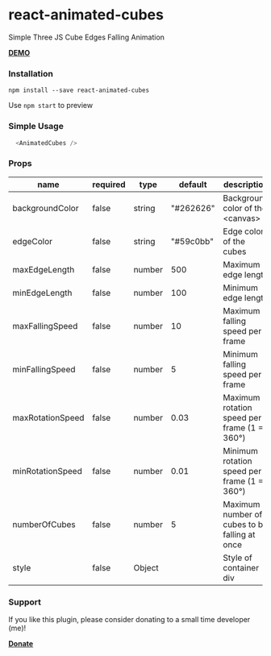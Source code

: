 # react-animated-cubes
Simple Three JS Cube Edges Falling Animation

**[DEMO](https://nckdev.agency/lab/react-animated-cubes/en)**

### Installation
`npm install --save react-animated-cubes`

Use `npm start` to preview

### Simple Usage
```javascript
  <AnimatedCubes />
```

### Props
name|required|type|default|description
----|--------|----|-------|-----------
backgroundColor|false|string|"#262626"|Background color of the \<canvas\>
edgeColor|false|string|"#59c0bb"|Edge color of the cubes
maxEdgeLength|false|number|500|Maximum edge length
minEdgeLength|false|number|100|Minimum edge length
maxFallingSpeed|false|number|10|Maximum falling speed per frame
minFallingSpeed|false|number|5|Minimum falling speed per frame
maxRotationSpeed|false|number|0.03|Maximum rotation speed per frame (1 = 360°)
minRotationSpeed|false|number|0.01|Minimum rotation speed per frame (1 = 360°)
numberOfCubes|false|number|5|Maximum number of cubes to be falling at once
style|false|Object||Style of container div


### Support
If you like this plugin, please consider donating to a small time developer (me)!

**[Donate](https://www.paypal.com/cgi-bin/webscr?cmd=_s-xclick&hosted_button_id=2CQSKFWR9LREL&source=url)**
